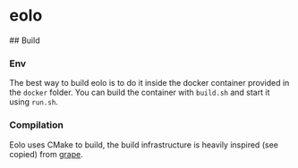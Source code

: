 # eolo

## Build

### Env
The best way to build eolo is to do it inside the docker container provided in the `docker` folder. You can build the container with `build.sh` and start it using `run.sh`.

### Compilation

Eolo uses CMake to build, the build infrastructure is heavily inspired (see copied) from [grape](https://github.com/cvilas/grape).

